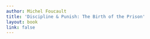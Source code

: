 ```yaml
---
author: Michel Foucault
title: 'Discipline & Punish: The Birth of the Prison'
layout: book
link: false
---
```

